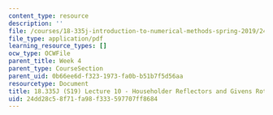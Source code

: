 ```yaml
---
content_type: resource
description: ''
file: /courses/18-335j-introduction-to-numerical-methods-spring-2019/24dd28c58f71fa98f333597707ff8684_MIT18_335JS19_lec10.pdf
file_type: application/pdf
learning_resource_types: []
ocw_type: OCWFile
parent_title: Week 4
parent_type: CourseSection
parent_uid: 0b66ee6d-f323-1973-fa0b-b51b7f5d56aa
resourcetype: Document
title: 18.335J (S19) Lecture 10 - Householder Reflectors and Givens Rotations
uid: 24dd28c5-8f71-fa98-f333-597707ff8684
---
```

